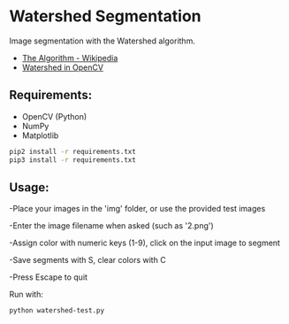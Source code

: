 # Watershed Segmentation
Image segmentation with the Watershed algorithm.

* [The Algorithm - Wikipedia](https://en.wikipedia.org/wiki/Watershed_(image_processing))
* [Watershed in OpenCV](https://docs.opencv.org/master/d3/db4/tutorial_py_watershed.html)

## Requirements:

* OpenCV (Python)
* NumPy
* Matplotlib

```bash
pip2 install -r requirements.txt
pip3 install -r requirements.txt
```

## Usage:

-Place your images in the 'img' folder, or use the provided test images

-Enter the image filename when asked (such as '2.png')

-Assign color with numeric keys (1-9), click on the input image to segment

-Save segments with S, clear colors with C

-Press Escape to quit

Run with:

```bash
python watershed-test.py
````
